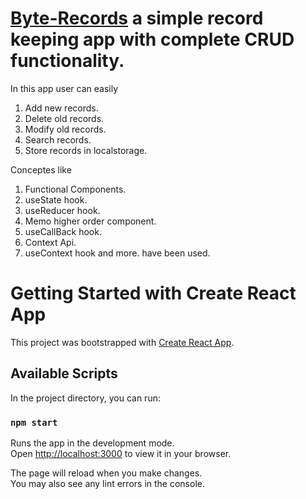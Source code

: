 # [Byte-Records](https://shz-code.github.io/byte-records/) a simple record keeping app with complete CRUD functionality.

In this app user can easily 
1. Add new records.
2. Delete old records.
3. Modify old records.
4. Search records.
5. Store records in localstorage.

Conceptes like
1. Functional Components.
2. useState hook.
3. useReducer hook.
4. Memo higher order component.
5. useCallBack hook.
6. Context Api.
7. useContext hook and more.
have been used.

# Getting Started with Create React App

This project was bootstrapped with [Create React App](https://github.com/facebook/create-react-app).

## Available Scripts

In the project directory, you can run:

### `npm start`

Runs the app in the development mode.\
Open [http://localhost:3000](http://localhost:3000) to view it in your browser.

The page will reload when you make changes.\
You may also see any lint errors in the console.

